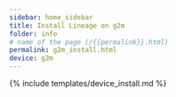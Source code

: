 ```yaml
---
sidebar: home_sidebar
title: Install Lineage on g2m
folder: info
# name of the page (/{{permalink}}.html)
permalink: g2m_install.html
device: g2m
---
```

{% include templates/device_install.md %}
